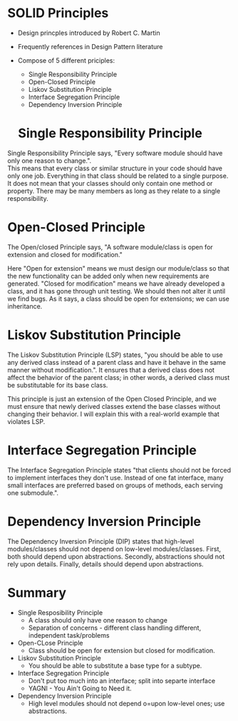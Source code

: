 # SOLID Principles
- Design princples introduced by Robert C. Martin
- Frequently references in Design Pattern literature
- Compose of 5 different priciples:
  - Single Responsibility Principle
  - Open-Closed Principle
  - Liskov Substitution Principle
  - Interface Segregation Principle
  - Dependency Inversion Principle
 
  # Single Responsibility Principle
Single Responsibility Principle says, "Every software module should have only one reason to change.".</br>
This means that every class or similar structure in your code should have only one job. Everything in that class should be related to a single purpose. It does not mean that your classes should only contain one method or property. There may be many members as long as they relate to a single responsibility.

# Open-Closed Principle
The Open/closed Principle says, "A software module/class is open for extension and closed for modification." </br>

Here "Open for extension" means we must design our module/class so that the new functionality can be added only when new requirements are generated. "Closed for modification" means we have already developed a class, and it has gone through unit testing. We should then not alter it until we find bugs. As it says, a class should be open for extensions; we can use inheritance. 

# Liskov Substitution Principle
The Liskov Substitution Principle (LSP) states, "you should be able to use any derived class instead of a parent class and have it behave in the same manner without modification.". It ensures that a derived class does not affect the behavior of the parent class; in other words, a derived class must be substitutable for its base class. </br>

This principle is just an extension of the Open Closed Principle, and we must ensure that newly derived classes extend the base classes without changing their behavior. I will explain this with a real-world example that violates LSP.

# Interface Segregation Principle
The Interface Segregation Principle states "that clients should not be forced to implement interfaces they don't use. Instead of one fat interface, many small interfaces are preferred based on groups of methods, each serving one submodule.".

# Dependency Inversion Principle
The Dependency Inversion Principle (DIP) states that high-level modules/classes should not depend on low-level modules/classes. First, both should depend upon abstractions. Secondly, abstractions should not rely upon details. Finally, details should depend upon abstractions.

# Summary
- Single Resposibility Principle
	- A class should only have one reason to change
	- Separation of concerns - different class handling different, independent task/problems
- Open-CLose Principle
	- Class should be open for extension but closed for modification.
- Liskov Substitution Principle
	- You should be able to substitute a base type for a subtype.
- Interface Segregation Principle
	- Don't put too much into an interface; split into separte interface
	- YAGNI - You Ain't Going to Need it.
- Dependency Inversion Principle
	- High level modules should not depend o=upon low-level ones; use abstractions.
